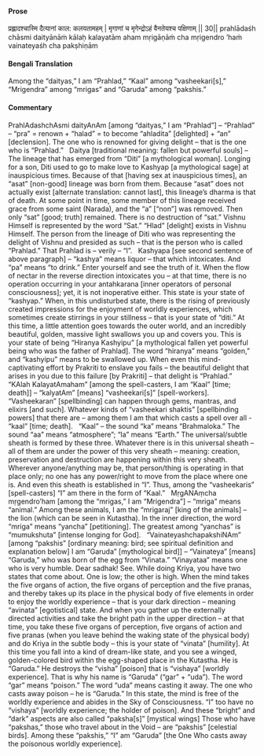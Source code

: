 #### Prose 

प्रह्लादश्चास्मि दैत्यानां काल: कलयतामहम् |
मृगाणां च मृगेन्द्रोऽहं वैनतेयश्च पक्षिणाम् || 30||
prahlādaśh chāsmi daityānāṁ kālaḥ kalayatām aham
mṛigāṇāṁ cha mṛigendro ’haṁ vainateyaśh cha pakṣhiṇām

 #### Bengali Translation 

Among the “daityas,” I am “Prahlad,” “Kaal” among “vasheekari[s],” “Mrigendra” among “mrigas” and “Garuda” among “pakshis.”

 #### Commentary 

PrahlAdashchAsmi daityAnAm [among “daityas,” I am “Prahlad”] – “Prahlad” – “pra” = renown + “halad” = to become “ahladita” [delighted] + “an” [declension]. The one who is renowned for giving delight – that is the one who is “Prahlad.”
 
Daitya [traditional meaning: fallen but powerful souls] – The lineage that has emerged from “Diti” [a mythological woman]. Longing for a son, Diti used to go to make love to Kashyap [a mythological sage] at inauspicious times. Because of that [having sex at inauspicious times], an “asat” [non-good] lineage was born from them. Because “asat” does not actually exist [alternate translation: cannot last], this lineage’s dharma is that of death. At some point in time, some member of this lineage received grace from some saint (Narada), and the “a”  [“non”] was removed. Then only “sat” [good; truth] remained. There is no destruction of “sat.” Vishnu Himself is represented by the word “Sat.” “Hlad” [delight] exists in Vishnu Himself. The person from the lineage of Diti who was representing the delight of Vishnu and presided as such – that is the person who is called “Prahlad.” That Prahlad is – verily – “I”.
 
Kashyapa [see second sentence of above paragraph] – “kashya” means liquor – that which intoxicates. And “pa” means “to drink.” Enter yourself and see the truth of it. When the flow of nectar in the reverse direction intoxicates you – at that time, there is no operation occurring in your antahkarana [inner operators of personal consciousness]; yet, it is not inoperative either. This state is your state of “kashyap.” When, in this undisturbed state, there is the rising of previously created impressions for the enjoyment of worldly experiences, which sometimes create stirrings in your stillness – that is your state of “diti.” At this time, a little attention goes towards the outer world, and an incredibly beautiful, golden, massive light swallows you up and covers you. This is your state of being “Hiranya Kashyipu” [a mythological fallen yet powerful being who was the father of Prahlad]. The word “hiranya” means “golden,” and “kashyipu” means to be swallowed up. When even this mind-captivating effort by Prakriti to enslave you fails – the beautiful delight that arises in you due to this failure [by Prakriti] – that delight is “Prahlad.”
 
“KAlah KalayatAmaham” [among the spell-casters, I am “Kaal” [time; death]] – “kalyatAm” [means] “vasheekari[s]” [spell-workers]. “Vasheekaran” [spellbinding] can happen through gems, mantras, and elixirs [and such]. Whatever kinds of “vasheekari shaktis” [spellbinding powers] that there are – among them I am that which casts a spell over all - “kaal” [time; death].
 
“Kaal” – the sound “ka” means “Brahmaloka.” The sound “aa” means “atmosphere”; “la” means “Earth.” The universal/subtle sheath is formed by these three. Whatever there is in this universal sheath – all of them are under the power of this very sheath – meaning: creation, preservation and destruction are happening within this very sheath. Wherever anyone/anything may be, that person/thing is operating in that place only; no one has any power/right to move from the place where one is. And even this sheath is established in “I”. Thus, among the “vasheekaris” [spell-casters] “I” am there in the form of “Kaal.”
 
MṛgANAṃcha mṛgendro’ham [among the “mrigas,” I am “Mrigendra”] – “mriga” means “animal.” Among these animals, I am the “mrigaraj” [king of the animals] – the lion (which can be seen in Kutastha). In the inner direction, the word “mriga” means “yancha” [petitioning]. The greatest among “yanchas” is “mumukshuta” [intense longing for God].
 
“VainateyashchapakshiNAm” [among “pakshis” [ordinary meaning: bird; see spiritual definition and explanation below] I am “Garuda” [mythological bird]] – “Vainateya” [means] “Garuda,” who was born of the egg from “Vinata.” “Vinayataa” means one who is very humble. Dear sadhak! See. While doing Kriya, you have two states that come about. One is low; the other is high. When the mind takes the five organs of action, the five organs of perception and the five pranas, and thereby takes up its place in the physical body of five elements in order to enjoy the worldly experience – that is your dark direction – meaning “avinata” [egotistical] state. And when you gather up the externally directed activities and take the bright path in the upper direction – at that time, you take these five organs of perception, five organs of action and five pranas (when you leave behind the waking state of the physical body) and do Kriya in the subtle body – this is your state of “vinata” [humility]. At this time you fall into a kind of dream-like state, and you see a winged, golden-colored bird within the egg-shaped place in the Kutastha. He is “Garuda.” He destroys the “visha” [poison] that is “vishaya” [worldly experience]. That is why his name is “Garuda” (“gar” + “uda”). The word “gar” means “poison.” The word “uda” means casting it away. The one who casts away poison – he is “Garuda.” In this state, the mind is free of the worldly experience and abides in the Sky of Consciousness. “I” too have no “vishaya” [worldly experience; the holder of poison]. And these “bright” and “dark” aspects are also called “paksha[s]” [mystical wings] Those who have “pakshas,” those who travel about in the Void – are “pakshis” [celestial birds]. Among these “pakshis,” “I” am “Garuda” [the One Who casts away the poisonous worldly experience].